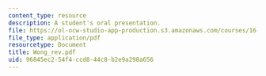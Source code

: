 ```yaml
---
content_type: resource
description: A student's oral presentation.
file: https://ol-ocw-studio-app-production.s3.amazonaws.com/courses/16-886-air-transportation-systems-architecting-spring-2004/96845ec254f4ccd844c8b2e9a298a656_Wong_rev.pdf
file_type: application/pdf
resourcetype: Document
title: Wong_rev.pdf
uid: 96845ec2-54f4-ccd8-44c8-b2e9a298a656
---
```

